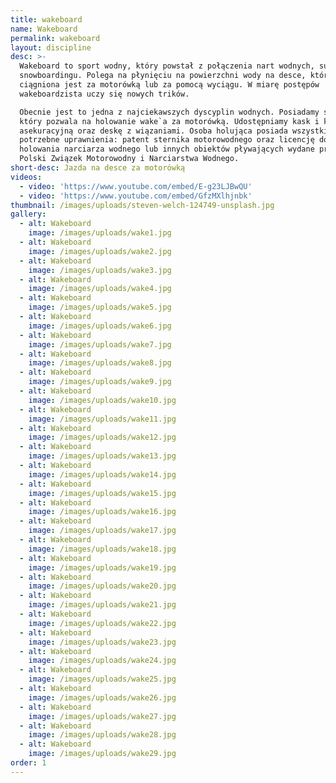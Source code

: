 ```yaml
---
title: wakeboard
name: Wakeboard
permalink: wakeboard
layout: discipline
desc: >-
  Wakeboard to sport wodny, który powstał z połączenia nart wodnych, surfingu i
  snowboardingu. Polega na płynięciu na powierzchni wody na desce, która
  ciągniona jest za motorówką lub za pomocą wyciągu. W miarę postępów
  wakeboardzista uczy się nowych trików.

  Obecnie jest to jedna z najciekawszych dyscyplin wodnych. Posiadamy sprzęt,
  który pozwala na holowanie wake`a za motorówką. Udostępniamy kask i kamizelkę
  asekuracyjną oraz deskę z wiązaniami. Osoba holująca posiada wszystkie
  potrzebne uprawnienia: patent sternika motorowodnego oraz licencję do
  holowania narciarza wodnego lub innych obiektów pływających wydane przez
  Polski Związek Motorowodny i Narciarstwa Wodnego.
short-desc: Jazda na desce za motorówką
videos:
  - video: 'https://www.youtube.com/embed/E-g23LJBwQU'
  - video: 'https://www.youtube.com/embed/GfzMXlhjnbk'
thumbnail: /images/uploads/steven-welch-124749-unsplash.jpg
gallery:
  - alt: Wakeboard
    image: /images/uploads/wake1.jpg
  - alt: Wakeboard
    image: /images/uploads/wake2.jpg
  - alt: Wakeboard
    image: /images/uploads/wake3.jpg
  - alt: Wakeboard
    image: /images/uploads/wake4.jpg
  - alt: Wakeboard
    image: /images/uploads/wake5.jpg
  - alt: Wakeboard
    image: /images/uploads/wake6.jpg
  - alt: Wakeboard
    image: /images/uploads/wake7.jpg
  - alt: Wakeboard
    image: /images/uploads/wake8.jpg
  - alt: Wakeboard
    image: /images/uploads/wake9.jpg
  - alt: Wakeboard
    image: /images/uploads/wake10.jpg
  - alt: Wakeboard
    image: /images/uploads/wake11.jpg
  - alt: Wakeboard
    image: /images/uploads/wake12.jpg
  - alt: Wakeboard
    image: /images/uploads/wake13.jpg
  - alt: Wakeboard
    image: /images/uploads/wake14.jpg
  - alt: Wakeboard
    image: /images/uploads/wake15.jpg
  - alt: Wakeboard
    image: /images/uploads/wake16.jpg
  - alt: Wakeboard
    image: /images/uploads/wake17.jpg
  - alt: Wakeboard
    image: /images/uploads/wake18.jpg
  - alt: Wakeboard
    image: /images/uploads/wake19.jpg
  - alt: Wakeboard
    image: /images/uploads/wake20.jpg
  - alt: Wakeboard
    image: /images/uploads/wake21.jpg
  - alt: Wakeboard
    image: /images/uploads/wake22.jpg
  - alt: Wakeboard
    image: /images/uploads/wake23.jpg
  - alt: Wakeboard
    image: /images/uploads/wake24.jpg
  - alt: Wakeboard
    image: /images/uploads/wake25.jpg
  - alt: Wakeboard
    image: /images/uploads/wake26.jpg
  - alt: Wakeboard
    image: /images/uploads/wake27.jpg
  - alt: Wakeboard
    image: /images/uploads/wake28.jpg
  - alt: Wakeboard
    image: /images/uploads/wake29.jpg
order: 1
---
```

